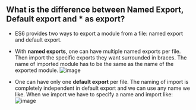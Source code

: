 ## What is the difference between Named Export, Default export and * as export?

- ES6 provides two ways to export a module from a file: named export and default export.
- With **named exports**, one can have multiple named exports per file. Then import the specific exports they want surrounded in braces. The name of imported module has to be the same as the name of the exported module.
![image](https://github.com/RyanCrasta/MasterReact/assets/65001186/37c904e1-0e0d-4a99-a180-de0deda4550d)

- One can have only one **default export** per file. The naming of import is completely independent in default export and we can use any name we like. When we import we have to specify a name and import like:
![image](https://github.com/RyanCrasta/MasterReact/assets/65001186/6cdec913-fcc2-4c1a-b6c6-7a6e98b76d47)
